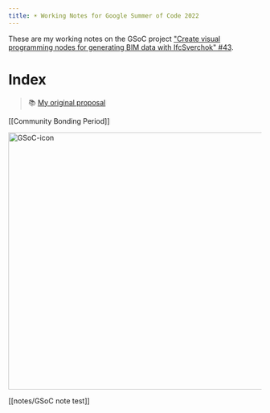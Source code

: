 ```yaml
---
title: ☀️ Working Notes for Google Summer of Code 2022
---
```


These are my working notes on the GSoC project ["Create visual programming nodes for generating BIM data with IfcSverchok" #43](https://github.com/opencax/GSoC/issues/43).


# Index
> 📚 [My original proposal](notes/GSoC_proposal_mdj.md)

[[Community Bonding Period]]

<a title="Aswinshenoy, CC BY-SA 4.0 &lt;https://creativecommons.org/licenses/by-sa/4.0&gt;, via Wikimedia Commons" href="https://commons.wikimedia.org/wiki/File:GSoC-icon.svg"><img width="512" alt="GSoC-icon" src="https://upload.wikimedia.org/wikipedia/commons/thumb/8/85/GSoC-icon.svg/512px-GSoC-icon.svg.png"></a>

[[notes/GSoC note test]]